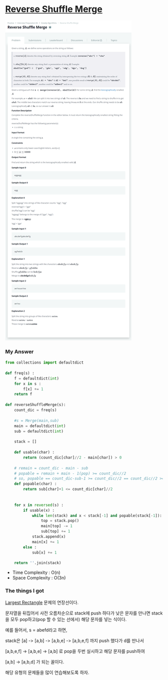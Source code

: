 # [Reverse Shuffle Merge](https://www.hackerrank.com/challenges/reverse-shuffle-merge/problem)

![image](Problem.png)



### My Answer

```python
from collections import defaultdict

def freq(s) : 
    f = defaultdict(int)
    for x in s : 
        f[x] += 1
    return f

def reverseShuffleMerge(s):
    count_dic = freq(s)
    
    #s = Merge(main,sub)
    main = defaultdict(int)
    sub = defaultdict(int)
    
    stack = []
    
    def usable(char) : 
        return (count_dic[char]//2 - main[char]) > 0
            
    # remain = count_dic - main - sub
    # popable = remain + main - 1(pop) >= count_dic//2
    # so, popable == count_dic-sub-1 >= count_dic//2 == count_dic//2 >= sub+1
    def popable(char) : 
        return sub[char]+1 <= count_dic[char]//2
    
    
    for x in reversed(s) : 
        if usable(x) : 
            while len(stack) and x < stack[-1] and popable(stack[-1]): 
                top = stack.pop()
                main[top] -= 1
                sub[top] += 1
            stack.append(x)
            main[x] += 1
        else : 
            sub[x] += 1
        
    return ''.join(stack)
```

* Time Complexity : O(n)
* Space Complexity : O(3n)



### The things I got

[Largest Rectangle](../LargestRectangle/LargestRectangle.md) 문제의 연장선이다.  

문자열을 뒤집어서 사전 오름차순으로 stack에 push 하다가 낮은 문자를 만나면 stack을 모두 pop하고(pop 할 수 있는 선에서) 해당 문자를 넣는 식이다.    

예를 들어서, s = abefd라고 하면,    

stack은 [a] -> [a,b] -> [a,b,e] -> [a,b,e,f] 까지 push 했다가 d를 만나서    

[a,b,e,f] -> [a,b,e] -> [a,b] 로 pop을 두번 실시하고 해당 문자를 push하여  

[a,b] -> [a,b,d] 가 되는 꼴이다.    

해당 유형의 문제들을 많이 연습해보도록 하자. 
